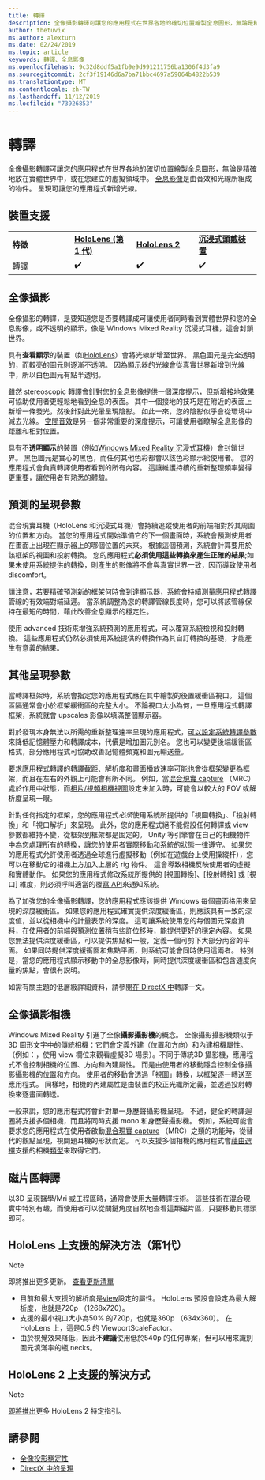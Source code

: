 ```yaml
---
title: 轉譯
description: 全像攝影轉譯可讓您的應用程式在世界各地的確切位置繪製全息圖形，無論是精確地放在實體世界中，或在您建立的虛擬領域中。
author: thetuvix
ms.author: alexturn
ms.date: 02/24/2019
ms.topic: article
keywords: 轉譯、全息影像
ms.openlocfilehash: 9c32d8ddf5a1fb9e9d991211756ba1306f4d3fa9
ms.sourcegitcommit: 2cf3f19146d6a7ba71bbc4697a59064b4822b539
ms.translationtype: MT
ms.contentlocale: zh-TW
ms.lasthandoff: 11/12/2019
ms.locfileid: "73926853"
---
```

# <a name="rendering"></a>轉譯

全像攝影轉譯可讓您的應用程式在世界各地的確切位置繪製全息圖形，無論是精確地放在實體世界中，或在您建立的虛擬領域中。 [全息影像](hologram.md)是由音效和光線所組成的物件。 呈現可讓您的應用程式新增光線。

## <a name="device-support"></a>裝置支援

<table>
    <colgroup>
    <col width="25%" />
    <col width="25%" />
    <col width="25%" />
    <col width="25%" />
    </colgroup>
    <tr>
        <td><strong>特徵</strong></td>
        <td><a href="hololens-hardware-details.md"><strong>HoloLens (第 1 代)</strong></a></td>
        <td><a href="https://docs.microsoft.com/hololens/hololens2-hardware"><strong>HoloLens 2</strong></td>
        <td><a href="immersive-headset-hardware-details.md"><strong>沉浸式頭戴裝置</strong></a></td>
    </tr>
     <tr>
        <td>轉譯</td>
        <td>✔️</td>
        <td>✔️</td>
        <td>✔️</td>
    </tr>
</table>

## <a name="holographic-rendering"></a>全像攝影

全像攝影的轉譯，是要知道您是否要轉譯成可讓使用者同時看到實體世界和您的全息影像，或不透明的顯示，像是 Windows Mixed Reality 沉浸式耳機，這會封鎖世界。

具有**查看顯示**的裝置（如[HoloLens](hololens-hardware-details.md)）會將光線新增至世界。 黑色圖元是完全透明的，而較亮的圖元則逐漸不透明。 因為顯示器的光線會從真實世界新增到光線中，所以白色圖元有點半透明。

雖然 stereoscopic 轉譯會針對您的全息影像提供一個深度提示，但新增[接地效果](interaction-fundamentals.md)可協助使用者更輕鬆地看到全息的表面。 其中一個接地的技巧是在附近的表面上新增一條發光，然後針對此光暈呈現陰影。 如此一來，您的陰影似乎會從環境中減去光線。 [空間音效](spatial-sound.md)是另一個非常重要的深度提示，可讓使用者瞭解全息影像的距離和相對位置。

具有不**透明顯示**的裝置（例如[Windows Mixed Reality 沉浸式耳機](immersive-headset-hardware-details.md)）會封鎖世界。 黑色圖元是實心的黑色，而任何其他色彩都會以該色彩顯示給使用者。 您的應用程式會負責轉譯使用者看到的所有內容。 這讓維護持續的重新整理頻率變得更重要，讓使用者有熟悉的體驗。

## <a name="predicted-rendering-parameters"></a>預測的呈現參數

混合現實耳機（HoloLens 和沉浸式耳機）會持續追蹤使用者的前端相對於其周圍的位置和方向。 當您的應用程式開始準備它的下一個畫面時，系統會預測使用者在畫面上出現在顯示器上的哪個位置的未來。 根據這個預測，系統會計算要用於該框架的視圖和投射轉換。 您的應用程式**必須使用這些轉換來產生正確的結果**;如果未使用系統提供的轉換，則產生的影像將不會與真實世界一致，因而導致使用者 discomfort。

請注意，若要精確預測新的框架何時會到達顯示器，系統會持續測量應用程式轉譯管線的有效端對端延遲。 當系統調整為您的轉譯管線長度時，您可以將該管線保持在最短的時間，藉此改善全息顯示的穩定性。

使用 advanced 技術來增強系統預測的應用程式，可以覆寫系統檢視和投射轉換。 這些應用程式仍然必須使用系統提供的轉換作為其自訂轉換的基礎，才能產生有意義的結果。

## <a name="other-rendering-parameters"></a>其他呈現參數

當轉譯框架時，系統會指定您的應用程式應在其中繪製的後置緩衝區視口。 這個區隔通常會小於框架緩衝區的完整大小。 不論視口大小為何，一旦應用程式轉譯框架，系統就會 upscales 影像以填滿整個顯示器。

對於發現本身無法以所需的重新整理速率呈現的應用程式，[可以設定系統轉譯參數](https://docs.microsoft.com/uwp/api/Windows.Graphics.Holographic.HolographicViewConfiguration#Windows_Graphics_Holographic_HolographicViewConfiguration)來降低記憶體壓力和轉譯成本，代價是增加圖元別名。 您也可以變更後端緩衝區格式，部分應用程式可協助改善記憶體頻寬和圖元輸送量。

要求應用程式轉譯的轉譯截距、解析度和畫面播放速率可能也會從框架變更為框架，而且在左右的外觀上可能會有所不同。 例如，當[混合現實 capture](mixed-reality-capture.md) （MRC）處於作用中狀態，而[相片/視頻相機視圖](https://docs.microsoft.com/uwp/api/Windows.Graphics.Holographic.HolographicViewConfigurationKind#Windows_Graphics_Holographic_HolographicViewConfigurationKind)設定未加入時，可能會以較大的 FOV 或解析度呈現一眼。

針對任何指定的框架，您的應用程式*必須*使用系統所提供的「視圖轉換」、「投射轉換」和「視口解析」來呈現。 此外，您的應用程式絕不能假設任何轉譯或 view 參數都維持不變，從框架到框架都是固定的。 Unity 等引擎會在自己的相機物件中為您處理所有的轉換，讓您的使用者實際移動和系統的狀態一律遵守。 如果您的應用程式允許使用者透過全球進行虛擬移動（例如在遊戲台上使用操縱杆），您可以在移動它的相機上方加入上層的 rig 物件。 這會導致相機反映使用者的虛擬和實體動作。 如果您的應用程式修改系統所提供的 [視圖轉換]、[投射轉換] 或 [視口] 維度，則必須呼叫適當的覆[寫 API](https://docs.microsoft.com/uwp/api/Windows.Graphics.Holographic.HolographicCameraPose#Windows_Graphics_Holographic_HolographicCameraPose)來通知系統。

為了加強您的全像攝影轉譯，您的應用程式應該提供 Windows 每個畫面格用來呈現的深度緩衝區。 如果您的應用程式確實提供深度緩衝區，則應該具有一致的深度值，並以從相機中的計量表示的深度。 這可讓系統使用您的每個圖元深度資料，在使用者的前端與預測位置稍有些許位移時，能提供更好的穩定內容。 如果您無法提供深度緩衝區，可以提供焦點和一般，定義一個可剪下大部分內容的平面。 如果同時提供深度緩衝區和焦點平面，則系統可能會同時使用這兩者。 特別是，當您的應用程式顯示移動中的全息影像時，同時提供深度緩衝區和包含速度向量的焦點，會很有説明。

如需有關主題的低層級詳細資料，請參閱[在 DirectX 中](rendering-in-directx.md)轉譯一文。

## <a name="holographic-cameras"></a>全像攝影相機

Windows Mixed Reality 引進了全像**攝影攝影機**的概念。 全像攝影攝影機類似于3D 圖形文字中的傳統相機：它們會定義外建（位置和方向）和內建相機屬性。 （例如：，使用 view 欄位來觀看虛擬3D 場景）。不同于傳統3D 攝影機，應用程式不會控制相機的位置、方向和內建屬性。 而是由使用者的移動隱含控制全像攝影攝影機的位置和方向。 使用者的移動會透過「視圖」轉換，以框架逐一轉送至應用程式。 同樣地，相機的內建屬性是由裝置的校正光纖所定義，並透過投射轉換來逐畫面轉送。

一般來說，您的應用程式將會針對單一身歷聲攝影機呈現。 不過，健全的轉譯迴圈將支援多個相機，而且將同時支援 mono 和身歷聲攝影機。 例如，系統可能會要求您的應用程式在使用者啟動[混合現實 capture](mixed-reality-capture.md) （MRC）之類的功能時，從替代的觀點呈現，視問題耳機的形狀而定。 可以支援多個相機的應用程式會[藉由選擇](https://docs.microsoft.com/uwp/api/Windows.Graphics.Holographic.HolographicViewConfiguration#Windows_Graphics_Holographic_HolographicViewConfiguration)支援的相機[類型](https://docs.microsoft.com/uwp/api/Windows.Graphics.Holographic.HolographicViewConfigurationKind#Windows_Graphics_Holographic_HolographicViewConfigurationKind)來取得它們。

## <a name="volume-rendering"></a>磁片區轉譯

以3D 呈現醫學/Mri 或工程區時，通常會使用[大量](volume-rendering.md)轉譯技術。 這些技術在混合現實中特別有趣，而使用者可以從關鍵角度自然地查看這類磁片區，只要移動其標頭即可。

## <a name="supported-resolutions-on-hololens-1st-gen"></a>HoloLens 上支援的解決方法（第1代）
> [!NOTE]
> 即將推出更多更新。 [查看更新清單](release-notes-april-2018.md)

* 目前和最大支援的解析度是[view](https://docs.microsoft.com/uwp/api/Windows.Graphics.Holographic.HolographicViewConfiguration#Windows_Graphics_Holographic_HolographicViewConfiguration)設定的屬性。 HoloLens 預設會設定為最大解析度，也就是720p （1268x720）。
* 支援的最小視口大小為50% 的720p，也就是360p （634x360）。 在 HoloLens 上，這是0.5 的 ViewportScaleFactor。
* 由於視覺效果降低，因此**不建議**使用低於540p 的任何專案，但可以用來識別圖元填滿率的瓶 necks。

## <a name="supported-resolutions-on-hololens-2"></a>HoloLens 2 上支援的解決方式

> [!NOTE]
> [即將推出](news.md)更多 HoloLens 2 特定指引。


## <a name="see-also"></a>請參閱
* [全像投影穩定性](hologram-stability.md)
* [DirectX 中的呈現](rendering-in-directx.md)
